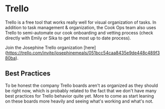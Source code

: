 # Trello

Trello is a free tool that works really well for visual organization of tasks. In addition to task management & organization, the Cook Ops team also uses Trello to semi-automate our cook onboarding and vetting process (check directly with Emily or Sika to get the most up to date process). 

Join the Josephine Trello organization [here] (https://trello.com/invite/josephinemeals/051bcc54caa8435e9de448c489f380ba).

## Best Practices

To be honest the company Trello boards aren't as organized as they should be right now, which is probably related to the fact that we don't have many best practices for Trello behavior quite yet. More to come as start leaning on these boards more heavily and seeing what's working and what's not. 

